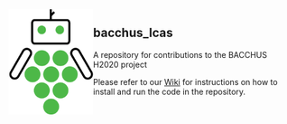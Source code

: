 
<!-- ![BACCHUS Logo](./etc/images/bacchus_logo.png =250x250)  -->
<img src="./etc/images/bacchus_logo.png" align="left" width="150" />

## bacchus_lcas

A repository for contributions to the BACCHUS H2020 project

Please refer to our [Wiki](https://github.com/LCAS/bacchus_lcas/wiki) for instructions on how to install and run the code in the repository.

